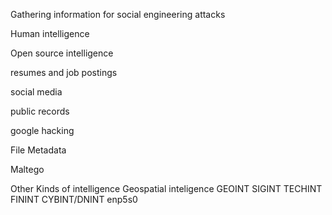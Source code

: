 
Gathering information for social engineering attacks 

Human intelligence

Open source intelligence

resumes and job postings 

social media

public records 

google hacking

File Metadata

Maltego 

Other Kinds of intelligence 
	Geospatial inteligence GEOINT
	SIGINT
	TECHINT
	FININT
	CYBINT/DNINT
enp5s0